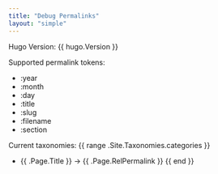 ```yaml
---
title: "Debug Permalinks"
layout: "simple"
---
```


Hugo Version: {{ hugo.Version }}

Supported permalink tokens:
- :year
- :month  
- :day
- :title
- :slug
- :filename
- :section

Current taxonomies:
{{ range .Site.Taxonomies.categories }}
- {{ .Page.Title }} → {{ .Page.RelPermalink }}
{{ end }}